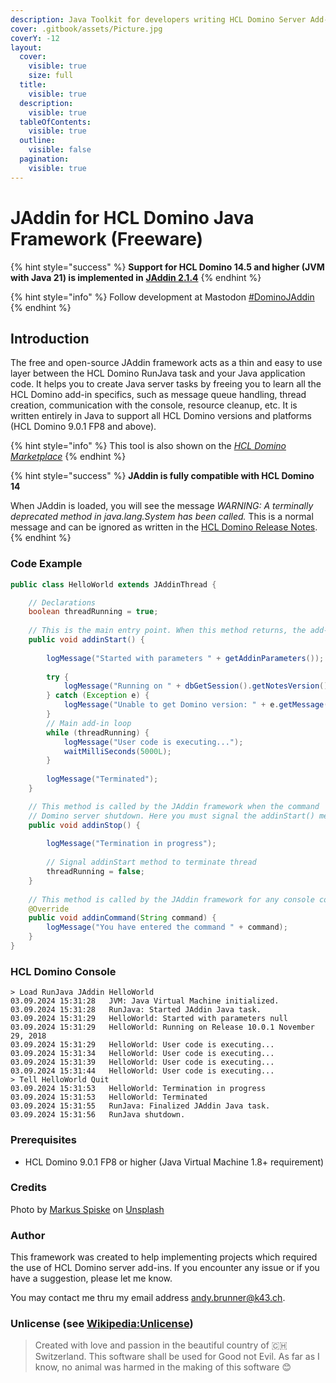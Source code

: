 ```yaml
---
description: Java Toolkit for developers writing HCL Domino Server Add-ins
cover: .gitbook/assets/Picture.jpg
coverY: -12
layout:
  cover:
    visible: true
    size: full
  title:
    visible: true
  description:
    visible: true
  tableOfContents:
    visible: true
  outline:
    visible: false
  pagination:
    visible: true
---
```


# JAddin for HCL Domino Java Framework (Freeware)

{% hint style="success" %}
**Support for HCL Domino 14.5 and higher (JVM with Java 21) is implemented in** [**JAddin 2.1.4**](download/download.md)
{% endhint %}

{% hint style="info" %}
Follow development at Mastodon [#DominoJAddin](https://swiss.social/tags/dominojaddin)
{% endhint %}

## Introduction

The free and open-source JAddin framework acts as a thin and easy to use layer between the HCL Domino RunJava task and your Java application code. It helps you to create Java server tasks by freeing you to learn all the HCL Domino add-in specifics, such as message queue handling, thread creation, communication with the console, resource cleanup, etc. It is written entirely in Java to support all HCL Domino versions and platforms (HCL Domino 9.0.1 FP8 and above).

{% hint style="info" %}
This tool is also shown on the [_HCL Domino Marketplace_](https://hclsofy.com/domino)
{% endhint %}

{% hint style="success" %}
**JAddin is fully compatible with HCL Domino 14**

When JAddin is loaded, you will see the message _WARNING: A terminally deprecated method in java.lang.System has been called._ This is a normal message and can be ignored as written in the [HCL Domino Release Notes](https://help.hcltechsw.com/domino/14.0.0/admin/wn\_components\_no\_longer\_included\_in\_release.html).
{% endhint %}

### **Code Example**

```java
public class HelloWorld extends JAddinThread {

	// Declarations
	boolean threadRunning = true;
	
	// This is the main entry point. When this method returns, the add-in terminates.
	public void addinStart() {
		
		logMessage("Started with parameters " + getAddinParameters());
		
		try {
			logMessage("Running on " + dbGetSession().getNotesVersion());
		} catch (Exception e) {
			logMessage("Unable to get Domino version: " + e.getMessage());
		}
		// Main add-in loop
		while (threadRunning) {
			logMessage("User code is executing...");
			waitMilliSeconds(5000L);
		}
		
		logMessage("Terminated");
	}

	// This method is called by the JAddin framework when the command 'Quit' or 'Exit' is entered or during
	// Domino server shutdown. Here you must signal the addinStart() method to terminate itself and to perform any cleanup.
	public void addinStop() {
	
		logMessage("Termination in progress");
		
		// Signal addinStart method to terminate thread
		threadRunning = false;
	}
	
	// This method is called by the JAddin framework for any console command entered.
	@Override
	public void addinCommand(String command) {
		logMessage("You have entered the command " + command);
	}
}
```

### **HCL Domino Console**

```
> Load RunJava JAddin HelloWorld
03.09.2024 15:31:28   JVM: Java Virtual Machine initialized.
03.09.2024 15:31:28   RunJava: Started JAddin Java task.
03.09.2024 15:31:29   HelloWorld: Started with parameters null
03.09.2024 15:31:29   HelloWorld: Running on Release 10.0.1 November 29, 2018
03.09.2024 15:31:29   HelloWorld: User code is executing...
03.09.2024 15:31:34   HelloWorld: User code is executing...
03.09.2024 15:31:39   HelloWorld: User code is executing...
03.09.2024 15:31:44   HelloWorld: User code is executing...
> Tell HelloWorld Quit
03.09.2024 15:31:53   HelloWorld: Termination in progress
03.09.2024 15:31:53   HelloWorld: Terminated
03.09.2024 15:31:55   RunJava: Finalized JAddin Java task.
03.09.2024 15:31:56   RunJava shutdown.
```

### **Prerequisites**

* HCL Domino 9.0.1 FP8 or higher (Java Virtual Machine 1.8+ requirement)

### Credits

Photo by [Markus Spiske](https://unsplash.com/ja/@markusspiske?utm\_source=unsplash\&utm\_medium=referral\&utm\_content=creditCopyText) on [Unsplash](https://unsplash.com/de/s/fotos/java-programming?utm\_source=unsplash\&utm\_medium=referral\&utm\_content=creditCopyText)

### **Author**

This framework was created to help implementing projects which required the use of HCL Domino server add-ins. If you encounter any issue or if you have a suggestion, please let me know.

You may contact me thru my email address [andy.brunner@k43.ch](mailto:andy.brunner@k43.ch).

### **Unlicense (see** [**Wikipedia:Unlicense**](https://en.wikipedia.org/wiki/Unlicense)**)**

> Created with love and passion in the beautiful country of 🇨🇭 Switzerland. This software shall be used for Good not Evil. As far as I know, no animal was harmed in the making of this software 😊
